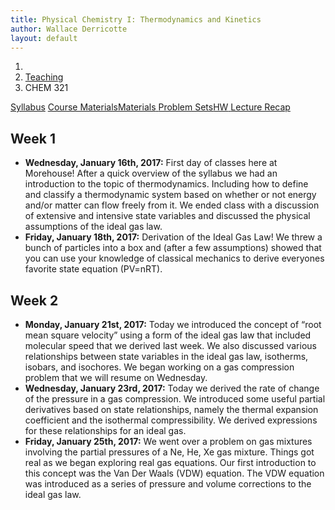 ```yaml
---
title: Physical Chemistry I: Thermodynamics and Kinetics
author: Wallace Derricotte
layout: default
---
```


<ol class="breadcrumb">
  <li><a href="/"><i class="fa fa-home"></i></a></li>
  <li><a href="/teaching/">Teaching</a></li>
  <li class="active">CHEM 321</li>
</ol>

<div class="row">
<div class="col-xs-12">
<div class="btn-group btn-group-justified">
<a class="btn btn-default btn-success" href="{{site.baseurl}}/teaching/chem321f17/syllabus.pdf">
Syllabus</a>
<a class="btn btn-default btn-primary" href="{{site.baseurl}}/teaching/chem321f17/materials/"
>
<span class="hidden-xs">Course Materials</span><span class="visible-xs">Materials</span>
</a>
<a class="btn btn-default btn-warning" href="{{site.baseurl}}/teaching/chem321f17/problem_sets/">
<span class="hidden-xs">Problem Sets</span><span class="visible-xs">HW</span>
</a>
<a class="btn btn-default btn-info" href="{{site.baseurl}}/teaching/chem321f17/lecture_recap/">Lecture Recap</a>
</div>
</div>
</div>

## Week 1 ##
<ul class="fa-ul">
  <li><i class="fa-li fa fa-calendar-check-o"></i><b>Wednesday, January 16th, 2017:</b> First day of classes here at Morehouse! After a quick overview of the syllabus we had an introduction to the topic of thermodynamics. Including how to define and classify a thermodynamic system based on whether or not energy and/or matter can flow freely from it. We ended class with a discussion of extensive and intensive state variables and discussed the physical assumptions of the ideal gas law.</li>
  <li><i class="fa-li fa fa-calendar-check-o"></i><b>Friday, January 18th, 2017:</b> Derivation of the Ideal Gas Law! We threw a bunch of particles into a box and (after a few assumptions) showed that you can use your knowledge of classical mechanics to derive everyones favorite state equation (PV=nRT).</li>
</ul>

## Week 2 ##
<ul class="fa-ul">
  <li><i class="fa-li fa fa-calendar-check-o"></i><b>Monday, January 21st, 2017:</b> Today we introduced the concept of <q>root mean square velocity</q> using a form of the ideal gas law that included molecular speed that we derived last week. We also discussed various relationships between state variables in the ideal gas law, isotherms, isobars, and isochores. We began working on a gas compression problem that we will resume on Wednesday.</li>
  <li><i class="fa-li fa fa-calendar-check-o"></i><b>Wednesday, January 23rd, 2017:</b> Today we derived the rate of change of the pressure in a gas compression. We introduced some useful partial derivatives based on state relationships, namely the thermal expansion coefficient and the isothermal compressibility. We derived expressions for these relationships for an ideal gas.</li>
  <li><i class="fa-li fa fa-calendar-check-o"></i><b>Friday, January 25th, 2017:</b> We went over a problem on gas mixtures involving the partial pressures of a Ne, He, Xe gas mixture. Things got real as we began exploring real gas equations. Our first introduction to this concept was the Van Der Waals (VDW) equation. The VDW equation was introduced as a series of pressure and volume corrections to the ideal gas law. </li> 
</ul>
